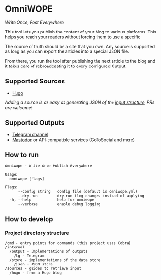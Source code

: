 # OmniWOPE

_Write Once, Post Everywhere_

This tool lets you publish the content of your blog to various platforms. This helps you reach your readers without forcing them to use a specific

The source of truth should be a site that you own. Any source is supported as long as you can export the articles into a special JSON file.

From there, you run the tool after publishing the next article to the blog and it takes care of rebroadcasting it to every configured Output.

## Supported Sources

- [Hugo](sources/hugo/README.md)

_Adding a source is as easy as generating JSON of the [input structure](docs/input_structure.md). PRs are welcome!_

## Supported Outputs

- [Telegram channel](docs/tg.md)
- [Mastodon](docs/mastodon.md) or API-compatible services (GoToSocial and more)

## How to run

```
Omniwope - Write Once Publish Everywhere

Usage:
  omniwope [flags]

Flags:
      --config string   config file (default is omniwope.yml)
      --dry-run         dry-run (log changes instead of applying)
  -h, --help            help for omniwope
      --verbose         enable debug logging
```

## How to develop

### Project directory structure

```
/cmd - entry points for commands (this project uses Cobra)
/internal
  /output - implementations of outputs
    /tg - Telegram
  /store - implementations of the data store
    /json - JSON store
/sources - guides to retrieve input
  /hugo - from a Hugo blog
```
